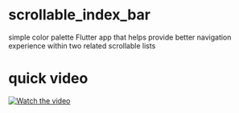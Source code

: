 # scrollable_index_bar

simple color palette Flutter app that helps provide better navigation experience within two related scrollable lists

# quick video 
[![Watch the video](https://user-images.githubusercontent.com/36401302/111789374-bf0c7200-88c9-11eb-9533-0a8dd3cf28c8.jpeg)](https://drive.google.com/file/d/14sZYEneP856pXhF1XpCx8RKlsVffU1Aj/view?usp=sharing)
